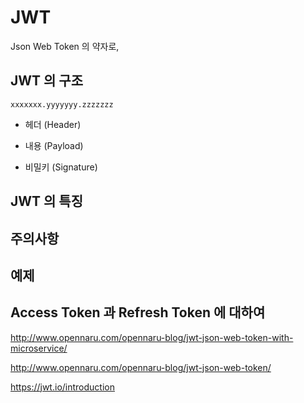 # JWT

Json Web Token 의 약자로, 


## JWT 의 구조

```
xxxxxxx.yyyyyyy.zzzzzzz
```

- 헤더 (Header)

- 내용 (Payload)

- 비밀키 (Signature)

## JWT 의 특징

## 주의사항


## 예제

## Access Token 과 Refresh Token 에 대하여

http://www.opennaru.com/opennaru-blog/jwt-json-web-token-with-microservice/

http://www.opennaru.com/opennaru-blog/jwt-json-web-token/

https://jwt.io/introduction